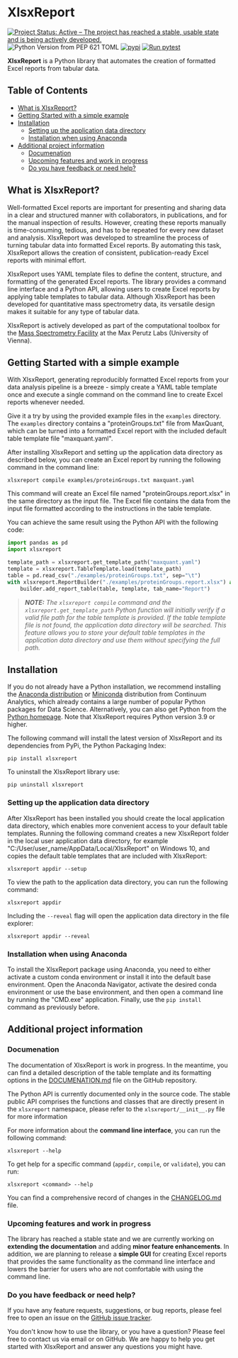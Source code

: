 # XlsxReport
[![Project Status: Active – The project has reached a stable, usable state and is being actively developed.](https://www.repostatus.org/badges/latest/active.svg)](https://www.repostatus.org/#active)
![Python Version from PEP 621 TOML](https://img.shields.io/python/required-version-toml?tomlFilePath=https%3A%2F%2Fraw.githubusercontent.com%2Fhollenstein%2Fprofasta%2Fmain%2Fpyproject.toml)
[![pypi](https://img.shields.io/pypi/v/xlsxreport)](https://pypi.org/project/xlsxreport)
[![Run pytest](https://github.com/hollenstein/xlsxreport/actions/workflows/run-pytest.yml/badge.svg?branch=main)](https://github.com/hollenstein/xlsxreport/actions/workflows/run-pytest.yml)

**XlsxReport** is a Python library that automates the creation of formatted Excel reports from tabular data.


## Table of Contents

- [What is XlsxReport?](#what-is-xlsxreport)
- [Getting Started with a simple example](#getting-started-with-a-simple-example)
- [Installation](#installation)
    - [Setting up the application data directory](#setting-up-the-application-data-directory)
    - [Installation when using Anaconda](#installation-when-using-anaconda)
- [Additional project information](#additional-project-information)
    - [Documenation](#documenation)
    - [Upcoming features and work in progress](#upcoming-features-and-work-in-progress)
    - [Do you have feedback or need help?](#do-you-have-feedback-or-need-help)


## What is XlsxReport?

Well-formatted Excel reports are important for presenting and sharing data in a clear and structured manner with collaborators, in publications, and for the manual inspection of results. However, creating these reports manually is time-consuming, tedious, and has to be repeated for every new dataset and analysis. XlsxReport was developed to streamline the process of turning tabular data into formatted Excel reports. By automating this task, XlsxReport allows the creation of consistent, publication-ready Excel reports with minimal effort.

XlsxReport uses YAML template files to define the content, structure, and formatting of the generated Excel reports. The library provides a command line interface and a Python API, allowing users to create Excel reports by applying table templates to tabular data. Although XlsxReport has been developed for quantitative mass spectrometry data, its versatile design makes it suitable for any type of tabular data.

XlsxReport is actively developed as part of the computational toolbox for the [Mass Spectrometry Facility](https://www.maxperutzlabs.ac.at/research/facilities/mass-spectrometry-facility) at the Max Perutz Labs (University of Vienna).

## Getting Started with a simple example

With XlsxReport, generating reproducibly formatted Excel reports from your data analysis pipeline is a breeze - simply create a YAML table template once and execute a single command on the command line to create Excel reports whenever needed.

Give it a try by using the provided example files in the `examples` directory. The `examples` directory contains a "proteinGroups.txt" file from MaxQuant, which can be turned into a formatted Excel report with the included default table template file "maxquant.yaml".

After installing XlsxReport and setting up the application data directory as described below, you can create an Excel report by running the following command in the command line:

```shell
xlsxreport compile examples/proteinGroups.txt maxquant.yaml
```

This command will create an Excel file named "proteinGroups.report.xlsx" in the same directory as the input file. The Excel file contains the data from the input file formatted according to the instructions in the table template.

You can achieve the same result using the Python API with the following code:

```python
import pandas as pd
import xlsxreport

template_path = xlsxreport.get_template_path("maxquant.yaml")
template = xlsxreport.TableTemplate.load(template_path)
table = pd.read_csv("./examples/proteinGroups.txt", sep="\t")
with xlsxreport.ReportBuilder("./examples/proteinGroups.report.xlsx") as builder:
    builder.add_report_table(table, template, tab_name="Report")
```

> _**NOTE:** The `xlsxreport compile` command and the `xlsxreport.get_template_path` Python function will initially verify if a valid file path for the table template is provided. If the table template file is not found, the application data directory will be searched. This feature allows you to store your default table templates in the application data directory and use them without specifying the full path._


## Installation

If you do not already have a Python installation, we recommend installing the [Anaconda distribution](https://www.anaconda.com/download) or [Miniconda](https://docs.anaconda.com/free/miniconda/index.html) distribution from Continuum Analytics, which already contains a large number of popular Python packages for Data Science. Alternatively, you can also get Python from the [Python homepage](https://www.python.org/downloads/windows). Note that XlsxReport requires Python version 3.9 or higher.

The following command will install the latest version of XlsxReport and its dependencies from PyPi, the Python Packaging Index:

```shell
pip install xlsxreport
```

To uninstall the XlsxReport library use:

```shell
pip uninstall xlsxreport
```


### Setting up the application data directory

After XlsxReport has been installed you should create the local application data directory, which enables more convenient access to your default table templates. Running the following command creates a new XlsxReport folder in the local user application data directory, for example "C:/User/user_name/AppData/Local/XlsxReport" on Windows 10, and copies the default table templates that are included with XlsxReport:

```shell
xlsxreport appdir --setup
```

To view the path to the application data directory, you can run the following command:

```shell
xlsxreport appdir
```

Including the `--reveal` flag will open the application data directory in the file explorer:

```shell
xlsxreport appdir --reveal
```


### Installation when using Anaconda

To install the XlsxReport package using Anaconda, you need to either activate a custom conda environment or install it into the default base environment. Open the Anaconda Navigator, activate the desired conda environment or use the base environment, and then open a command line by running the "CMD.exe" application. Finally, use the `pip install` command as previously before.


## Additional project information


### Documenation

The documentation of XlsxReport is work in progress. In the meantime, you can find a detailed description of the table template and its formatting options in the [DOCUMENATION.md](https://github.com/hollenstein/xlsxreport/blob/main/DOCUMENTATION.md) file on the GitHub repository.

The Python API is currently documented only in the source code. The stable public API comprises the functions and classes that are directly present in the `xlsxreport` namespace, please refer to the `xlsxreport/__init__.py` file for more information

For more information about the **command line interface**, you can run the following command:

```shell
xlsxreport --help
```

To get help for a specific command (`appdir`, `compile`, or `validate`), you can run:

```shell
xlsxreport <command> --help
```

You can find a comprehensive record of changes in the [CHANGELOG.md](https://github.com/hollenstein/xlsxreport/blob/main/CHANGELOG.md) file.


### Upcoming features and work in progress

The library has reached a stable state and we are currently working on **extending the documentation** and adding **minor feature enhancements**. In addition, we are planning to release a **simple GUI** for creating Excel reports that provides the same functionality as the command line interface and lowers the barrier for users who are not comfortable with using the command line.

### Do you have feedback or need help?

If you have any feature requests, suggestions, or bug reports, please feel free to open an issue on the [GitHub issue tracker](https://github.com/hollenstein/xlsxreport/issues).

You don't know how to use the library, or you have a question? Please feel free to contact us via email or on GitHub. We are happy to help you get started with XlsxReport and answer any questions you might have.
